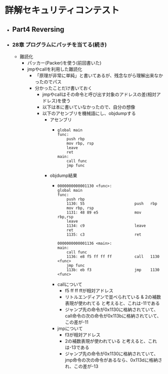 # 詳解セキュリティコンテスト
- ## Part4 Reversing
- ### 28章 プログラムにパッチを当てる(続き)
	- 難読化
		- パッカー(Packer)を使う(前回書いた)
		- jmpやcallを利用した難読化
			- 「原理が非常に単純」と書いてあるが、残念ながら理解出来なかったのでパス
			- 分かったことだけ書いておく
				- jmpやcallはその命令と呼び出す対象のアドレスの差(相対アドレス)を使う
				- 以下は本に書いていなかったので、自分の想像
				- 以下のアセンブリを機械語にし、objdumpする
					- アセンブリ
						- ```
						  global main
						  func:
						      push rbp
						      mov rbp, rsp
						      leave
						      ret
						  main:
						      call func
						      jmp func
						  ```
					- objdump結果
						- ```
						  0000000000001130 <func>:
						  global main
						  func:
						      push rbp
						      1130:	55                   	push   rbp
						      mov rbp, rsp
						      1131:	48 89 e5             	mov    rbp,rsp
						      leave
						      1134:	c9                   	leave
						      ret
						      1135:	c3                   	ret
						  
						  0000000000001136 <main>:
						  main:
						      call func
						      1136:	e8 f5 ff ff ff       	call   1130 <func>
						      jmp func
						      113b:	eb f3                	jmp    1130 <func>
						  ```
						- callについて
							- f5 ff ff ffが相対アドレス
							- リトルエンディアンで並べられている & 2の補数表現が使われてる と考えると、これは-11である
							- ジャンプ先の命令が0x1130に格納されていて、call命令の次の命令が0x113bに格納されていて、この差が-11
						- jmpについて
							- f3が相対アドレス
							- 2の補数表現が使われている と考えると、これは-13である
							- ジャンプ先の命令が0x1130に格納されていて、jmp命令の次の命令があるなら、0x113dに格納され、この差が-13
